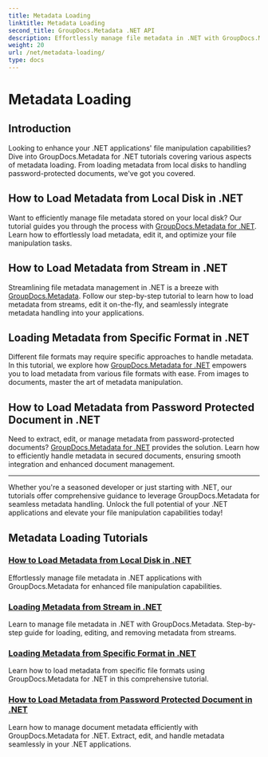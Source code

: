 ```yaml
---
title: Metadata Loading
linktitle: Metadata Loading
second_title: GroupDocs.Metadata .NET API
description: Effortlessly manage file metadata in .NET with GroupDocs.Metadata. Learn loading techniques, editing, and more for enhanced file manipulation capabilities.
weight: 20
url: /net/metadata-loading/
type: docs
---
```

# Metadata Loading

## Introduction

Looking to enhance your .NET applications' file manipulation capabilities? Dive into GroupDocs.Metadata for .NET tutorials covering various aspects of metadata loading. From loading metadata from local disks to handling password-protected documents, we've got you covered.

## How to Load Metadata from Local Disk in .NET

Want to efficiently manage file metadata stored on your local disk? Our tutorial guides you through the process with [GroupDocs.Metadata for .NET](./load-metadata-local-disk/). Learn how to effortlessly load metadata, edit it, and optimize your file manipulation tasks.

## How to Load Metadata from Stream in .NET

Streamlining file metadata management in .NET is a breeze with [GroupDocs.Metadata](./load-metadata-stream/). Follow our step-by-step tutorial to learn how to load metadata from streams, edit it on-the-fly, and seamlessly integrate metadata handling into your applications.

## Loading Metadata from Specific Format in .NET

Different file formats may require specific approaches to handle metadata. In this tutorial, we explore how [GroupDocs.Metadata for .NET](./load-metadata-specific-format/) empowers you to load metadata from various file formats with ease. From images to documents, master the art of metadata manipulation.

## How to Load Metadata from Password Protected Document in .NET

Need to extract, edit, or manage metadata from password-protected documents? [GroupDocs.Metadata for .NET](./load-metadata-password-protected/) provides the solution. Learn how to efficiently handle metadata in secured documents, ensuring smooth integration and enhanced document management.

----
Whether you're a seasoned developer or just starting with .NET, our tutorials offer comprehensive guidance to leverage GroupDocs.Metadata for seamless metadata handling. Unlock the full potential of your .NET applications and elevate your file manipulation capabilities today!

## Metadata Loading Tutorials
### [How to Load Metadata from Local Disk in .NET](./load-metadata-local-disk/)
Effortlessly manage file metadata in .NET applications with GroupDocs.Metadata for enhanced file manipulation capabilities.
### [Loading Metadata from Stream in .NET](./load-metadata-stream/)
Learn to manage file metadata in .NET with GroupDocs.Metadata. Step-by-step guide for loading, editing, and removing metadata from streams.
### [Loading Metadata from Specific Format in .NET](./load-metadata-specific-format/)
Learn how to load metadata from specific file formats using GroupDocs.Metadata for .NET in this comprehensive tutorial.
### [How to Load Metadata from Password Protected Document in .NET](./load-metadata-password-protected/)
Learn how to manage document metadata efficiently with GroupDocs.Metadata for .NET. Extract, edit, and handle metadata seamlessly in your .NET applications.